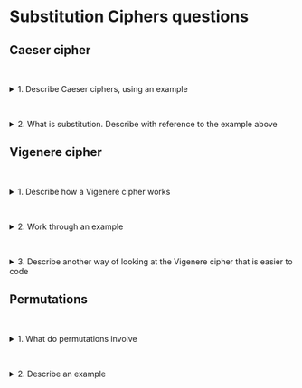 # Substitution Ciphers questions

## Caeser cipher

&nbsp;
<details>
<summary>
1. Describe Caeser ciphers, using an example
</summary>

A very simple cipher is where each letter is shifted along the alphabet. An example using a key of 3 is shown below:

![Caeser cipher](./images/Caeser_cipher.png)

A is shifted to D, B to E, and so on until we reach X which is then sent back to A.
 
</details>

&nbsp;
<details>
<summary>
2. What is substitution. Describe with reference to the example above
</summary>

* Substitution is simply a case of taking a letter or component within your plain text and substituting it with a different value. 
* In this instance, we're mapping letters to letters.
 
</details>

## Vigenere cipher

&nbsp;
<details>
<summary>
1. Describe how a Vigenere cipher works
</summary>
The Vigenere cipher makes use of the Caesar cipher except with the whole range of possible shifted values. So it starts off with a shift of 0, shift of 1, and goes further down until you get to the maximum shift of 25. Traditionally, this is done using a Vigenre cipher grid, as you can see here. 

![Vigenere grid](./images/Vigenere_grid.png)

Within the Vigenre cipher, we pick a key which doesn't have any repeated letters. And we then place that key above every letter within our plaintext. Repeat that key as needed over the plaintext. And we then use that to evaluate which alphabet we should be using in order to encrypt.  
</details>

&nbsp;

<details>
<summary>
2. Work through an example
</summary>
Say we use a keyword of ALICE and we want to encrypt the plaintext HELLO. Placing ALICE above HELLO we take the keyword value above each letter and look up our grid to get the correct ciphertext. Above H is A so we look up where row A intersect column H and we get H. Above E is L so we look up where the row L intersect the column E to obtain P. Repeating this process we finally obtain the ciphertext HPTNS.
</details>

&nbsp;

<details>
<summary>
3. Describe another way of looking at the Vigenere cipher that is easier to code
</summary>

Another way of looking at the Vigenre cipher is to translate every letter and into a position number. 

![Vigenere cipher](./images/Vigenere_cipher.png)

So A would be 0 through to 25. We can then translate any letter, whether that's in our plain text or whether that's in the key. And then, perform the addition for those. And the resulting value, obviously, it needs to be calculated mod 25. But the resulting output can then be translated back from a number into the corresponding letter. 

This is slightly easier if you ever want to implement this in code, for example. But often, that visual representation of the Vigenre square can be helpful in wrapping your head around what's happening. 

</details>

## Permutations

&nbsp;
<details>
<summary>
1. What do permutations involve
</summary>

Permutations, as the name suggests, is basically moving components around. 

</details>

&nbsp;
<details>
<summary>
2. Describe an example
</summary>

In the Rail-fence cipher we take every second letter and move it down to the line beneath that one. So if we look at hello world, on the top line, we end up with H, L, O, O, L. And then, the second line we've got E, L, W, R, D. 

![Raile-fence cipher](./images/Rail_fence_cipher.png)

The idea then is that you put the second line after the first line. So effectively, you end up with an anagram at the bottom there.

</details>